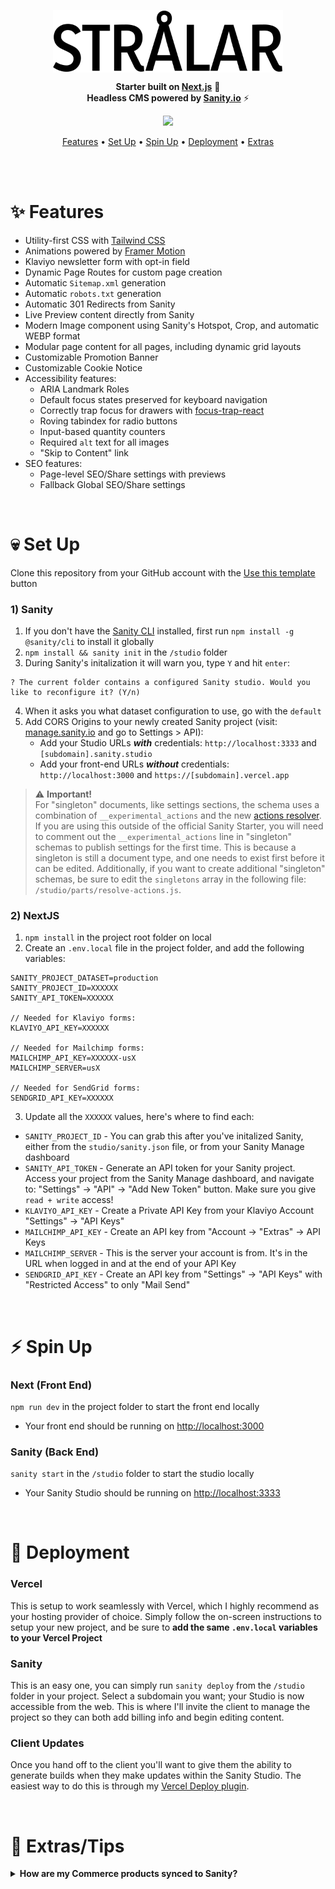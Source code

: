<p align="center">
<img src="public/stralar-logo.svg" align="center" height="100" />
</p>
<p align="center">
  <strong>Starter built on <a href="https://nextjs.org">Next.js</a></strong> 🤘 <br />
  <strong>Headless CMS powered by <a href="https://sanity.io">Sanity.io</a></strong> ⚡<br />
</p>

<p align="center">
  <a href="https://hull.dev">
    <img src="https://img.shields.io/static/v1?label=&message=View%20Demo&style=for-the-badge&color=black&logo=vercel" />
  </a>
</p>

<p align="center">
  <a href="#-features">Features</a> •
  <a href="#-set-up">Set Up</a> •
  <a href="#-spin-up">Spin Up</a> •
    <a href="#-deployment">Deployment</a> •
  <a href="#-extrastips">Extras</a>
</p>
<br />

<br />

# ✨ Features

- Utility-first CSS with [Tailwind CSS](https://tailwindcss.com)
- Animations powered by [Framer Motion](https://www.framer.com/motion/)
- Klaviyo newsletter form with opt-in field
- Dynamic Page Routes for custom page creation
- Automatic `Sitemap.xml` generation
- Automatic `robots.txt` generation
- Automatic 301 Redirects from Sanity
- Live Preview content directly from Sanity
- Modern Image component using Sanity's Hotspot, Crop, and automatic WEBP format
- Modular page content for all pages, including dynamic grid layouts
- Customizable Promotion Banner
- Customizable Cookie Notice
- Accessibility features:
   - ARIA Landmark Roles
   - Default focus states preserved for keyboard navigation
   - Correctly trap focus for drawers with [focus-trap-react](https://www.npmjs.com/package/focus-trap-react)
   - Roving tabindex for radio buttons
   - Input-based quantity counters
   - Required `alt` text for all images
   - "Skip to Content" link
- SEO features:
   - Page-level SEO/Share settings with previews
   - Fallback Global SEO/Share settings

<br />

# 💀 Set Up

Clone this repository from your GitHub account with the [Use this template](https://github.com/ndimatteo/HULL/generate) button

### 1) Sanity
1. If you don't have the [Sanity CLI](https://www.sanity.io/docs/getting-started-with-sanity-cli) installed, first run `npm install -g @sanity/cli` to install it globally
2. `npm install && sanity init` in the `/studio` folder
3. During Sanity's initalization it will warn you, type `Y` and hit `enter`:
```
? The current folder contains a configured Sanity studio. Would you like to reconfigure it? (Y/n)
```
4. When it asks you what dataset configuration to use, go with the `default`
5. Add CORS Origins to your newly created Sanity project (visit: [manage.sanity.io](https://manage.sanity.io) and go to Settings > API):
    - Add your Studio URLs **_with_** credentials: `http://localhost:3333` and `[subdomain].sanity.studio`
    - Add your front-end URLs **_without_** credentials: `http://localhost:3000` and `https://[subdomain].vercel.app`
> ⚠️ **Important!** <br />For "singleton" documents, like settings sections, the schema uses a combination of `__experimental_actions` and the new [actions resolver](https://www.sanity.io/docs/document-actions). If you are using this outside of the official Sanity Starter, you will need to comment out the `__experimental_actions` line in "singleton" schemas to publish settings for the first time. This is because a singleton is still a document type, and one needs to exist first before it can be edited. Additionally, if you want to create additional "singleton" schemas, be sure to edit the `singletons` array in the following file: `/studio/parts/resolve-actions.js`.

### 2) NextJS
1. `npm install` in the project root folder on local
2. Create an `.env.local` file in the project folder, and add the following variables:
```
SANITY_PROJECT_DATASET=production
SANITY_PROJECT_ID=XXXXXX
SANITY_API_TOKEN=XXXXXX

// Needed for Klaviyo forms:
KLAVIYO_API_KEY=XXXXXX

// Needed for Mailchimp forms:
MAILCHIMP_API_KEY=XXXXXX-usX
MAILCHIMP_SERVER=usX

// Needed for SendGrid forms:
SENDGRID_API_KEY=XXXXXX
```
3. Update all the `XXXXXX` values, here's where to find each:
  - `SANITY_PROJECT_ID` - You can grab this after you've initalized Sanity, either from the `studio/sanity.json` file, or from your Sanity Manage dashboard
  - `SANITY_API_TOKEN` - Generate an API token for your Sanity project. Access your project from the Sanity Manage dashboard, and navigate to: "Settings" -> "API" -> "Add New Token" button. Make sure you give `read + write` access!
  - `KLAVIYO_API_KEY` - Create a Private API Key from your Klaviyo Account "Settings" -> "API Keys"
  - `MAILCHIMP_API_KEY` - Create an API key from "Account -> "Extras" -> API Keys
  - `MAILCHIMP_SERVER` - This is the server your account is from. It's in the URL when logged in and at the end of your API Key
  - `SENDGRID_API_KEY` - Create an API key from "Settings" -> "API Keys" with "Restricted Access" to only "Mail Send"

<br />

# ⚡ Spin Up

### Next (Front End)
`npm run dev` in the project folder to start the front end locally
   - Your front end should be running on [http://localhost:3000](http://localhost:3000)
   
### Sanity (Back End)
`sanity start` in the `/studio` folder to start the studio locally
   - Your Sanity Studio should be running on [http://localhost:3333](http://localhost:3333)

<br />

# 🚀 Deployment

### Vercel
This is setup to work seamlessly with Vercel, which I highly recommend as your hosting provider of choice. Simply follow the on-screen instructions to setup your new project, and be sure to **add the same `.env.local` variables to your Vercel Project**

### Sanity
This is an easy one, you can simply run `sanity deploy` from the `/studio` folder in your project. Select a subdomain you want; your Studio is now accessible from the web. This is where I'll invite the client to manage the project so they can both add billing info and begin editing content.

### Client Updates
Once you hand off to the client you'll want to give them the ability to generate builds when they make updates within the Sanity Studio. The easiest way to do this is through my [Vercel Deploy plugin](https://github.com/ndimatteo/sanity-plugin-vercel-deploy).

<br />

# 🤘 Extras/Tips

<details>
<summary><strong>How are my Commerce products synced to Sanity?</strong></summary>

Products get synced into Sanity through the following sequence:
1. The `product update` webhook is triggered in your Chec merchant from a product being created or updated.
2. If the webhook is setup correctly, it will send the product payload to your API endpoint `/api/commerce/product-update`
3. The sync function at your API endpoint will do a few checks to see if there has been any changes to the product since the last sync, and if so, update the product in Sanity.

**Note**: You must have the webhook notifications setup to a live URL and not localhost. All Chec ENV variables must also be added to the live hosting environment (e.g. Vercel). 

<details>
<summary><strong>This looks like a theme... How can I use this like a starter?</strong></summary>

While this starter is relatively opinionated, the goal was three-fold:
1. Use high-quality packages that don't get in the way
2. Solve common UX problems and complex logic so you can focus on the fun stuff
3. Create a more approachable starter for anyone looking to build production-ready headless experiences

That being said, I understand this means a lot of what's included is **very opinionated**. However, you'll find that at it's core the structure and naming conventions lend itself to really making it your own.

I've purposefully used extracted component classes, not only for cleaner file structure, but also so you can easily work in your own styles exclusively within the styles folder. Feel free to extend or outright remove the applied styles for all of the components!
</details>

<details>
<summary><strong>What's up with the CSS? What are extracted component classes and why should I use them?</strong></summary>

While utility-first CSS definitely speeds up your dev time, it can become overwhelming and untenable. This can make it difficult to understand what a component is doing when shrouded in dozens of utility classes, especially for developers getting familiar with a new codebase. Luckily, Tailwind offers the ability to [extract a component](https://tailwindcss.com/docs/extracting-components), allowing you to compose custom utility patterns.

The nice thing about this is we can get all the benefits of writing in utility class shorthand, but without having to sift through all your javascript logic to adjust styles. This means writing our CSS is business as usual. You create stylesheets, but use Tailwind's `@apply` to create nice and succinct classes to push to your components.

You still get all the tree-shaking benefits of Tailwind, _and_ you can still use utility classes in your components when needed; the best of both worlds!
</details>

<details>
<summary><strong>Error: Failed to communicate with the Sanity API</strong></summary>

If you get this error in your CLI, you need to logout and log back in again. Simply do `sanity logout` and then `sanity login` to fix.
</details>

<details>
<summary><strong>How do I properly hand-off a Vercel project to the client?</strong></summary>

While not as easy as Netlify, what I prefer to do is:
1. Have the client create their own [Vercel account](https://vercel.com/signup)
2. At the time of writing, Github connections can only be connected to one Vercel account at a time, so have the client [create a Github account](https://github.com/join) if they don't already have one, and transfer the project repo to them
3. Delete the dev project from your own Vercel account (this is so the client can utilize the project name and domain you were using during dev)
4. You or the client can now connect their newly transferred Github repo to their own Vercel account!
</details>

<details>
<summary><strong>How can I see the bundle size of my website?</strong></summary>

Simply run `npm run analyze` from the project folder. This will run a build of your site and automatically open the [Webpack Bundle Analyzer](https://github.com/webpack-contrib/webpack-bundle-analyzer) visuals for your site's build files.
</details>

<br />

# 💯 Shoutouts
Huge ups to the following talented and rad folks who helped in countless ways. Thank you for all the support, code contributions, and discussions.

### Developers
- 🔥 [@tuckercs](https://github.com/tuckercs)
- 🍝 [@iamkevingreen](https://github.com/iamkevingreen)
- 🧈 [@mikehwagz](https://github.com/mikehwagz)
- 😎 [@dictions](https://github.com/dictions)

### Designers
  - [@thecollectedworks](https://www.instagram.com/thecollectedworks/)
  - [@joyntnotjoint](https://www.instagram.com/joyntnotjoint/)

<br />

# 🤝 License

### [MIT](LICENSE)
> [nickdimatteo.com](https://nickdimatteo.com) &nbsp;&middot;&nbsp;
> Github [@ndimatteo](https://github.com/ndimatteo) &nbsp;&middot;&nbsp;
> Instagram [@ndimatteo](https://instagram.com/ndimatteo)
